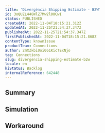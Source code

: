 ```yaml
---
title: 'Divergência Shipping Estimate - B2W'
id: 3oQUZL446WlZ7Mw2l0OCwI
status: PUBLISHED
createdAt: 2022-11-04T18:15:21.312Z
updatedAt: 2022-11-25T21:54:37.347Z
publishedAt: 2022-11-25T21:54:37.347Z
firstPublishedAt: 2022-11-04T18:15:21.868Z
contentType: knownIssue
productTeam: Connections
author: 2mXZkbi0oi061KicTExNjo
tag: Connections
slug: divergencia-shipping-estimate-b2w
locale: en
kiStatus: Backlog
internalReference: 642448
---
```


## Summary



## Simulation



## Workaround




